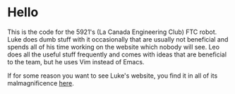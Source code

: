 # Hello
This is the code for the 5921's (La Canada Engineering Club) FTC robot. Luke does dumb stuff with it occasionally that are usually not beneficial and spends all of his time working on the website which nobody will see. Leo does all the useful stuff frequently and comes with ideas that are beneficial to the team, but he uses Vim instead of Emacs. 
 
If for some reason you want to see Luke's website, you find it in all of its malmagnificence [here](https://blockheads-5921.vercel.app).
